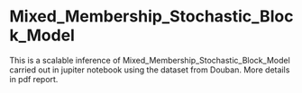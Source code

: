 # Mixed_Membership_Stochastic_Block_Model
This is a scalable inference of Mixed_Membership_Stochastic_Block_Model carried out in jupiter notebook using the dataset from Douban.
More details in pdf report. 
